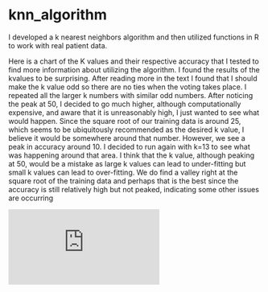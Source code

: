 # knn_algorithm
I developed a k nearest neighbors algorithm and then utilized functions in R to work with real patient data. 

Here is a chart of the K values and their respective accuracy that I tested to find more information about utilizing the algorithm. I found the results of the kvalues to be surprising. After reading more in the text I found that I should make the k value odd so there are no ties when the voting takes place. I repeated all the larger k numbers with similar odd numbers.  After noticing the peak at 50, I decided to go much higher, although computationally expensive, and aware that it is unreasonably high, I just wanted to see what would happen. Since the square root of our training data is around 25, which seems to be ubiquitously recommended as the desired k value, I believe it would be somewhere around that number. However, we see a peak in accuracy around 10. I decided to run again with k=13 to see what was happening around that area. I think that the k value, although peaking at 50, would be a mistake as large k values can lead to under-fitting but small k values can lead to over-fitting. We do find a valley right at the square root of the training data and perhaps that is the best since the accuracy is still relatively high but not peaked, indicating some other issues are occurring

![knn_plot.pdf](https://github.com/reganJD/knn_algorithm/files/12457311/knn_plot.pdf)
